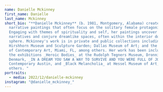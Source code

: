 ```yaml
---
name: Danielle Mckinney
first_name: Danielle
last_name: Mckinney
short_bio: "**Danielle Mckinney** (b. 1981, Montgomery, Alabama) creates
  narrative paintings that often focus on the solitary female protagonist.
  Engaging with themes of spirituality and self, her paintings uncover hidden
  narratives and conjure dreamlike spaces, often within the interior domestic
  sphere. Mckinney's work is in private and public collections including the
  Hirshhorn Museum and Sculpture Garden; Dallas Museum of Art; and the Institute
  of Contemporary Art, Miami, FL, among others. Her work has been included in
  the exhibitions _Heroic Bodies_ at the Rudolph Tegners Museum, Dronningmølle,
  Denmark, _IN A DREAM YOU SAW A WAY TO SURVIVE AND YOU WERE FULL OF JOY_ at The
  Contemporary Austin, and _Black Melancholia_ at Hessel Museum of Art, among
  others. "
portraits:
  - media: 2022/12/danielle-mckinney
instagram: "@danielle_mckinney_"
---
```

